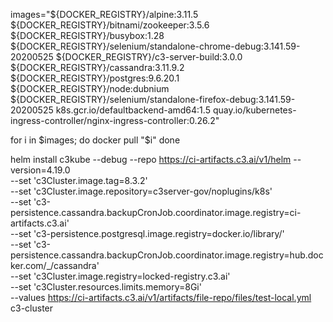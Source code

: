 images="${DOCKER_REGISTRY}/alpine:3.11.5
${DOCKER_REGISTRY}/bitnami/zookeeper:3.5.6
${DOCKER_REGISTRY}/busybox:1.28
${DOCKER_REGISTRY}/selenium/standalone-chrome-debug:3.141.59-20200525
${DOCKER_REGISTRY}/c3-server-build:3.0.0
${DOCKER_REGISTRY}/cassandra:3.11.9.2
${DOCKER_REGISTRY}/postgres:9.6.20.1
${DOCKER_REGISTRY}/node:dubnium
${DOCKER_REGISTRY}/selenium/standalone-firefox-debug:3.141.59-20200525
k8s.gcr.io/defaultbackend-amd64:1.5
quay.io/kubernetes-ingress-controller/nginx-ingress-controller:0.26.2"

for i in $images; do
  docker pull "$i"
done

helm install c3kube --debug --repo https://ci-artifacts.c3.ai/v1/helm --version=4.19.0 \
--set 'c3Cluster.image.tag=8.3.2' \
--set 'c3Cluster.image.repository=c3server-gov/noplugins/k8s' \
--set 'c3-persistence.cassandra.backupCronJob.coordinator.image.registry=ci-artifacts.c3.ai' \
--set 'c3-persistence.postgresql.image.registry=docker.io/library/' \
--set 'c3-persistence.cassandra.backupCronJob.coordinator.image.registry=hub.docker.com/_/cassandra' \
--set 'c3Cluster.image.registry=locked-registry.c3.ai' \
--set 'c3Cluster.resources.limits.memory=8Gi' \
--values https://ci-artifacts.c3.ai/v1/artifacts/file-repo/files/test-local.yml \
c3-cluster